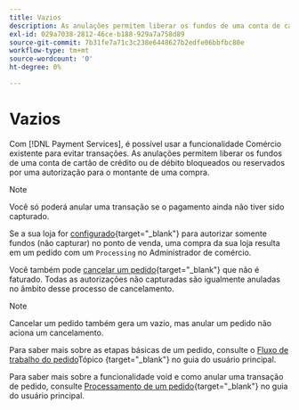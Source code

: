 ```yaml
---
title: Vazios
description: As anulações permitem liberar os fundos de uma conta de cartão de crédito ou de débito bloqueados ou reservados por uma autorização para o montante de uma compra.
exl-id: 029a7038-2812-46ce-b188-929a7a758d89
source-git-commit: 7b31fe7a71c3c238e6448627b2edfe06bbfbc80e
workflow-type: tm+mt
source-wordcount: '0'
ht-degree: 0%

---
```


# Vazios

Com [!DNL Payment Services], é possível usar a funcionalidade Comércio existente para evitar transações. As anulações permitem liberar os fundos de uma conta de cartão de crédito ou de débito bloqueados ou reservados por uma autorização para o montante de uma compra.

>[!NOTE]
>
>Você só poderá anular uma transação se o pagamento ainda não tiver sido capturado.

Se a sua loja for [configurado](https://docs.magento.com/user-guide/configuration/sales/payment-methods.html#payment-actions){target=&quot;_blank&quot;} para autorizar somente fundos (não capturar) no ponto de venda, uma compra da sua loja resulta em um pedido com um `Processing` no Administrador de comércio.

Você também pode [cancelar um pedido](https://docs.magento.com/user-guide/sales/order-update.html#cancel-a-pending-order){target=&quot;_blank&quot;} que não é faturado. Todas as autorizações não capturadas são igualmente anuladas no âmbito desse processo de cancelamento.

>[!NOTE]
>
>Cancelar um pedido também gera um vazio, mas anular um pedido não aciona um cancelamento.

Para saber mais sobre as etapas básicas de um pedido, consulte o [Fluxo de trabalho do pedido](https://docs.magento.com/user-guide/sales/order-workflow.html)Tópico {target=&quot;_blank&quot;} no guia do usuário principal.

Para saber mais sobre a funcionalidade void e como anular uma transação de pedido, consulte [Processamento de um pedido](https://docs.magento.com/user-guide/sales/order-processing.html){target=&quot;_blank&quot;} no guia do usuário principal.
